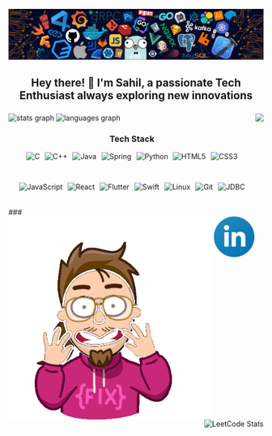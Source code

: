 ![logo](https://github.com/sahiljagdale007/sahiljagdale007/blob/main/github%20img.png)
<h2 align="center">Hey there! 👋 I'm Sahil, a passionate Tech Enthusiast always exploring new innovations</h2>

###

<img align="right" height="400" src="https://user-images.githubusercontent.com/74038190/218265814-3084a4ba-809c-4135-afc0-8685d0f634b3.gif"  />

###
<div align="left">
  <img src="https://github-readme-stats.vercel.app/api?username=sahiljagdale007&hide_title=false&hide_rank=false&show_icons=true&include_all_commits=true&count_private=true&disable_animations=false&theme=dracula&locale=en&hide_border=false" height="150" alt="stats graph"  />
  <img src="https://github-readme-stats.vercel.app/api/top-langs?username=sahiljagdale007&locale=en&hide_title=false&layout=compact&card_width=320&langs_count=5&theme=dracula&hide_border=false" height="185" alt="languages graph"  />
</div>

###

<div align="center">
  <h3>Tech Stack</h3>
  <div style="display: flex; flex-wrap: wrap; justify-content: center; gap: 10px;">
    <img src="https://cdn.jsdelivr.net/gh/devicons/devicon/icons/c/c-original.svg" height="50" alt="C"/>
    <img src="https://cdn.jsdelivr.net/gh/devicons/devicon/icons/cplusplus/cplusplus-original.svg" height="50" alt="C++"/>
    <img src="https://cdn.jsdelivr.net/gh/devicons/devicon/icons/java/java-original.svg" height="50" alt="Java"/>
    <img src="https://cdn.jsdelivr.net/gh/devicons/devicon/icons/spring/spring-original.svg" height="50" alt="Spring"/>
    <img src="https://cdn.jsdelivr.net/gh/devicons/devicon/icons/python/python-original.svg" height="50" alt="Python"/>
    <img src="https://cdn.jsdelivr.net/gh/devicons/devicon/icons/html5/html5-original.svg" height="50" alt="HTML5"/>
    <img src="https://cdn.jsdelivr.net/gh/devicons/devicon/icons/css3/css3-original.svg" height="50" alt="CSS3"/>
    <img src="https://cdn.jsdelivr.net/gh/devicons/devicon/icons/javascript/javascript-original.svg" height="50" alt="JavaScript"/>
    <img src="https://cdn.jsdelivr.net/gh/devicons/devicon/icons/react/react-original.svg" height="50" alt="React"/>
    <img src="https://cdn.jsdelivr.net/gh/devicons/devicon/icons/flutter/flutter-original.svg" height="50" alt="Flutter"/>
    <img src="https://cdn.jsdelivr.net/gh/devicons/devicon/icons/swift/swift-original.svg" height="50" alt="Swift"/>
    <img src="https://cdn.jsdelivr.net/gh/devicons/devicon/icons/linux/linux-original.svg" height="50" alt="Linux"/>
    <img src="https://cdn.jsdelivr.net/gh/devicons/devicon/icons/git/git-original.svg" height="50" alt="Git"/>
    <img src="https://v31.openhab.org/logos/jdbc.png" height="50" alt="JDBC"/>
  </div>
</div>
###

<div align="center">
 <a href="https://www.linkedin.com/in/sahiljagdale07/" target="_blank">
    <img src="https://github.com/sahiljagdale007/sahiljagdale007/blob/main/linkedin%20(1).svg" height="80" alt="linkedin logo"  />
  </a>
    <img align="left" height="400" src="https://github.com/sahiljagdale007/sahiljagdale007/blob/main/hackerman-programming.gif"  />
</div>

<div align="right">
  <br/>
  <img src="https://leetcard.jacoblin.cool/sahiljagdale07?border=0&radius=20" height="160" alt="LeetCode Stats" />
</div>

<br clear="both">


###
